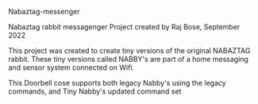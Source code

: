 Nabaztag-messenger

Nabaztag rabbit messagenger Project created by Raj Bose, September 2022

This project was created to create tiny versions of the original NABAZTAG rabbit. These tiny versions called NABBY's are part of a home messaging and sensor system connected on Wifi.

This Doorbell cose supports both legacy Nabby's using the legacy commands, and Tiny Nabby's updated command set
